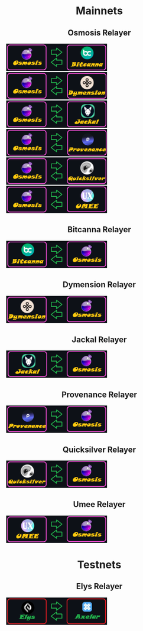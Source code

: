 <h1 align="center"> Mainnets </h1>

<h2 align="center"> Osmosis Relayer </h2>

[<img src='https://github.com/111STAVR111/ibc_logo/blob/main/Osmosis%20-%20Bitcanna.png?raw=true' height='74'>](https://github.com/obajay/IBC_Relayers)                [<img src='https://github.com/111STAVR111/ibc_logo/blob/main/Osmosis%20-%20Dymension.png?raw=true' height='74'>](https://github.com/obajay/IBC_Relayers)                [<img src='https://github.com/111STAVR111/ibc_logo/blob/main/Osmosis%20-%20jackal.png?raw=true' height='74'>](https://github.com/obajay/IBC_Relayers)[<img src='https://github.com/111STAVR111/ibc_logo/blob/main/Osmosis%20-%20Provenance.png?raw=true' height='74'>](https://github.com/obajay/IBC_Relayers)                [<img src='https://github.com/111STAVR111/ibc_logo/blob/main/Osmosis%20-%20Quicksilver.png?raw=true' height='74'>](https://github.com/obajay/IBC_Relayers)                [<img src='https://github.com/111STAVR111/ibc_logo/blob/main/Osmosis%20-%20Umee.png?raw=true' height='74'>](https://github.com/obajay/IBC_Relayers)

<h2 align="center"> Bitcanna Relayer </h2>

[<img src='https://github.com/111STAVR111/ibc_logo/blob/main/Bicanna%20-%20%20Osmosis.png?raw=true' height='74'>](https://github.com/obajay/IBC_Relayers)

<h2 align="center"> Dymension Relayer </h2>

[<img src='https://github.com/111STAVR111/ibc_logo/blob/main/Dymension%20-%20Osmosis.png?raw=true' height='74'>](https://github.com/obajay/IBC_Relayers)

<h2 align="center"> Jackal Relayer </h2>

[<img src='https://github.com/111STAVR111/ibc_logo/blob/main/Jackal%20-%20Osmosis.png?raw=true' height='74'>](https://github.com/obajay/IBC_Relayers)

<h2 align="center"> Provenance Relayer </h2>

[<img src='https://github.com/111STAVR111/ibc_logo/blob/main/Provenance%20-%20Osmosis.png?raw=true' height='74'>](https://github.com/obajay/IBC_Relayers)

<h2 align="center"> Quicksilver Relayer </h2>

[<img src='https://github.com/111STAVR111/ibc_logo/blob/main/Quicksilver%20-%20Osmosis.png?raw=true' height='74'>](https://github.com/obajay/IBC_Relayers)

<h2 align="center"> Umee Relayer </h2>

[<img src='https://github.com/111STAVR111/ibc_logo/blob/main/Umee%20-Osmosis.png?raw=true' height='74'>](https://github.com/obajay/IBC_Relayers)

<h1 align="center"> Testnets </h1>

<h2 align="center"> Elys Relayer </h2>

[<img src='https://github.com/111STAVR111/ibc_logo/blob/main/Elys%20-%20Axelar.png?raw=true' height='74'>](https://github.com/obajay/IBC_Relayers)
